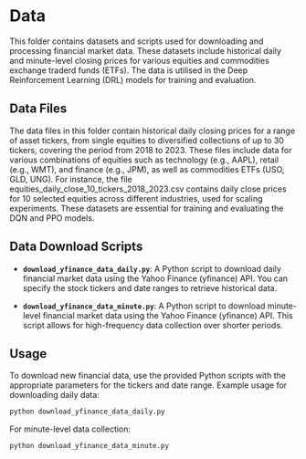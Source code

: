 # Data

This folder contains datasets and scripts used for downloading and processing financial market data. These datasets include historical daily and minute-level closing prices for various equities and commodities exchange traderd funds (ETFs). The data is utilised in the Deep Reinforcement Learning (DRL) models for training and evaluation.

## Data Files
The data files in this folder contain historical daily closing prices for a range of asset tickers, from single equities to diversified collections of up to 30 tickers, covering the period from 2018 to 2023. These files include data for various combinations of equities such as technology (e.g., AAPL), retail (e.g., WMT), and finance (e.g., JPM), as well as commodities ETFs (USO, GLD, UNG). For instance, the file equities_daily_close_10_tickers_2018_2023.csv contains daily close prices for 10 selected equities across different industries, used for scaling experiments. These datasets are essential for training and evaluating the DQN and PPO models.  

## Data Download Scripts

- **`download_yfinance_data_daily.py`**: A Python script to download daily financial market data using the Yahoo Finance (yfinance) API. You can specify the stock tickers and date ranges to retrieve historical data.
  
- **`download_yfinance_data_minute.py`**: A Python script to download minute-level financial market data using the Yahoo Finance (yfinance) API. This script allows for high-frequency data collection over shorter periods.


## Usage

To download new financial data, use the provided Python scripts with the appropriate parameters for the tickers and date range. Example usage for downloading daily data:

```bash
python download_yfinance_data_daily.py
```

For minute-level data collection:  
```bash
python download_yfinance_data_minute.py
```
